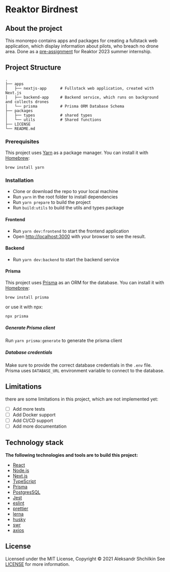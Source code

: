 # Reaktor Birdnest

## About the project

This monorepo contains apps and packages for creating a fullstack web application, which display information about pilots,
who breach no drone area.
Done as a [pre-assignment](https://assignments.reaktor.com/birdnest/) for Reaktor 2023 summer internship.

## Project Structure

    .
    ├── apps                
    │   ├── nextjs-app      # Fullstack web application, created with Next.js
    │   ├── backend-app     # Backend service, which runs on background and collects drones
    │   └── prisma          # Prisma ORM Database Schema
    ├── packages             
    │   ├── types           # shared types
    │   └── utils           # Shared functions
    ├── LICENSE
    └── README.md

### Prerequisites

This project uses [Yarn](https://yarnpkg.com/) as a package manager. You can install it
with [Homebrew](https://brew.sh/):

    brew install yarn

### Installation

- Clone or download the repo to your local machine
- Run `yarn` in the root folder to install dependencies
- Run `yarn prepare` to build the project
- Run `build:utils` to build the utils and types package

#### Frontend

- Run `yarn dev:frontend` to start the frontend application
- Open [http://localhost:3000](http://localhost:3000) with your browser to see the result.

#### Backend

- Run `yarn dev:backend` to start the backend service

#### Prisma

This project uses [Prisma](https://www.prisma.io/) as an ORM for the database. You can install it
with [Homebrew](https://brew.sh/):

    brew install prisma

or use it with npx:

    npx prisma

##### Generate Prisma client
Run `yarn prisma:generate` to generate the prisma client

##### Database credentials
Make sure to provide the correct database credentials in the `.env` file.
Prisma uses `DATABASE_URL` environment variable to connect to the database.


## Limitations

there are some limitations in this project, which are not implemented yet:
- [ ] Add more tests
- [ ] Add Docker support
- [ ] Add CI/CD support
- [ ] Add more documentation

## Technology stack

**The following technologies and tools are to build this project:**

- [React](https://reactjs.org/)
- [Node.js](https://nodejs.org/en/)
- [Next.js](https://nextjs.org/)
- [TypeScript](https://www.typescriptlang.org/)
- [Prisma](https://www.prisma.io/)
- [PostgresSQL](https://www.postgresql.org/)
- [Jest](https://jestjs.io/)
- [eslint](https://eslint.org/)
- [prettier](https://prettier.io/)
- [lerna](https://lerna.js.org/)
- [husky](https://typicode.github.io/husky/#/)
- [swr](https://swr.vercel.app/)
- [axios](https://axios-http.com/)

## License

Licensed under the MIT License, Copyright © 2021 Aleksandr Shchilkin
See [LICENSE](./LICENSE) for more information.
